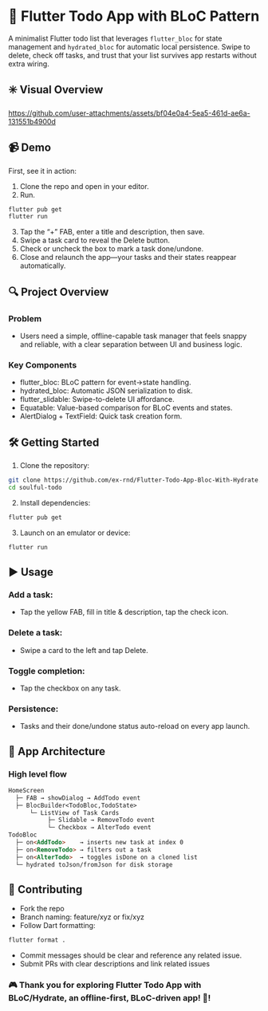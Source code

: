 # 🎯 Flutter Todo App with BLoC Pattern
A minimalist Flutter todo list that leverages `flutter_bloc` for state management and `hydrated_bloc` for automatic local persistence. Swipe to delete, check off tasks, and trust that your list survives app restarts without extra wiring.

## ✳️ Visual Overview 

https://github.com/user-attachments/assets/bf04e0a4-5ea5-461d-ae6a-131551b4900d


## 📹 Demo
First, see it in action:
1. Clone the repo and open in your editor.
2. Run.
```bash
flutter pub get
flutter run
```
3. 	Tap the “+” FAB, enter a title and description, then save.
4. 	Swipe a task card to reveal the Delete button.
5. 	Check or uncheck the box to mark a task done/undone.
6. 	Close and relaunch the app—your tasks and their states reappear automatically.


## 🔍 Project Overview

### Problem
- Users need a simple, offline-capable task manager that feels snappy and reliable, with a clear separation between UI and business logic.

### Key Components
- flutter_bloc: BLoC pattern for event→state handling.
- hydrated_bloc: Automatic JSON serialization to disk.
- flutter_slidable: Swipe-to-delete UI affordance.
- Equatable: Value-based comparison for BLoC events and states.
- AlertDialog + TextField: Quick task creation form.


## 🛠️ Getting Started
1. Clone the repository:
```bash
git clone https://github.com/ex-rnd/Flutter-Todo-App-Bloc-With-Hydrate.git
cd soulful-todo
```

2. Install dependencies:
```bash
flutter pub get
```

3. Launch on an emulator or device:
```bash
flutter run
```


## ▶️ Usage
### Add a task:
- Tap the yellow FAB, fill in title & description, tap the check icon.
### Delete a task:
- Swipe a card to the left and tap Delete.
### Toggle completion:
- Tap the checkbox on any task.
### Persistence:
- Tasks and their done/undone status auto-reload on every app launch.


## 📐 App Architecture

### High level flow
```md
HomeScreen 
  ├─ FAB → showDialog → AddTodo event
  ├─ BlocBuilder<TodoBloc,TodoState>
      └─ ListView of Task Cards
           ├─ Slidable → RemoveTodo event
           └─ Checkbox → AlterTodo event
TodoBloc
  ├─ on<AddTodo>    → inserts new task at index 0
  ├─ on<RemoveTodo> → filters out a task
  ├─ on<AlterTodo>  → toggles isDone on a cloned list
  └─ hydrated toJson/fromJson for disk storage 
```


## 🤝 Contributing
- Fork the repo
- Branch naming: feature/xyz or fix/xyz
- Follow Dart formatting:
```bash
flutter format .
```
- Commit messages should be clear and reference any related issue.
- Submit PRs with clear descriptions and link related issues


### 🎮 Thank you for exploring Flutter Todo App with BLoC/Hydrate, an offline-first, BLoC-driven app! 🎉!





